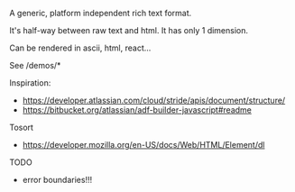 A generic, platform independent rich text format.

It's half-way between raw text and html. It has only 1 dimension.

Can be rendered in ascii, html, react...

See /demos/*


Inspiration:
* https://developer.atlassian.com/cloud/stride/apis/document/structure/
* https://bitbucket.org/atlassian/adf-builder-javascript#readme


Tosort
* https://developer.mozilla.org/en-US/docs/Web/HTML/Element/dl

TODO
* error boundaries!!!
